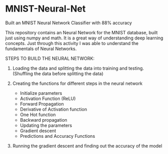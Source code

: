 # MNIST-Neural-Net
Built an MNIST Neural Network Classifier with 88% accuracy

This repository contains an Neural Network for the MNIST database, built just using numpy and math. It is a great way of understanding deep learning concepts. Just through this activity I was able to understand the fundamentals of Neural Networks. 

STEPS TO BUILD THE NEURAL NETWORK: 

1. Loading the data and splitting the data into training and testing. (Shuffling the data before splitting the data)

2. Creating the functions for different steps in the neural network
	* Initialize parameters
	* Activation Function (ReLU) 
	* Forward Propagation
	* Derivative of Activation function
	* One Hot function
	* Backward propagation
	* Updating the parameters
	* Gradient descent
	* Predictions and Accuracy Functions

3. Running the gradient descent and finding out the accuracy of the model
